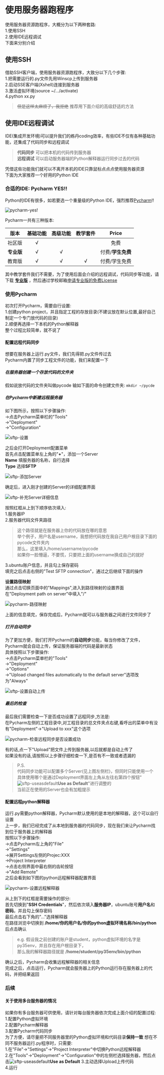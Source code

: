 # 使用服务器跑程序

使用服务器资源跑程序，大概分为以下两种套路:  
1.使用SSH  
2.使用IDE远程调试  
下面来分别介绍

## 使用SSH

借助SSH客户端，使用服务器资源跑程序，大致分以下几个步骤:  
1.把需要运行的.py文件先用Winscp上传到服务器  
2.启动SSE客户端(Xshell)连接到服务器  
3.激活虚拟环境(source ~/.../activate)  
4.python xx.py

> ~~但是这样太麻烦了，我拒绝~~
推荐用下面介绍的高级舒适的方法

## 使用IDE远程调试

IDE(集成开发环境)可以提升我们的~~炼丹~~coding效率，有些IDE不仅有各种基础功能，还集成了代码同步和远程调试

> **代码同步** 可以把本机的代码传到服务器  
> **远程调试** 可以启动服务器端的Python解释器运行同步过去的代码

凭借这些功能我们就可以不离开本机的IDE只靠鼠标点点点使用服务器资源  
下面为大家推荐一个好用的Python IDE

### 合适的IDE: Pycharm YES!!

Python的IDE有很多，如若要选一个重量级的Python IDE，强烈推荐[Pycharm](http://www.jetbrains.com/pycharm/download)!!  

![pycharm-yes!](../../img/part1/pycharm-yes.jpg)

Pycharm一共有三种版本:

| 版本 | 基础功能 | 高级功能 | 教学套件 | Price |
| :---:| :---: | :---: | :---: | :---: |
| 社区版 | √ |  |  | 免费 |
| **专业版** | √ | √ |  | 付费/**学生免费** |
| 教育版 | √ | √ | √ | 付费/学生免费 |

其中教学套件我们不需要，为了使用后面会介绍的远程调试，代码同步等功能，请下载 [**专业版**](http://www.jetbrains.com/pycharm/download/) ，然后通过学校邮箱[申请专业版的免费License ](http://www.jetbrains.com/student/)

### 使用Pycharm

初次打开Pycharm，需要自行设置:  
1.创建python project，并且指定工程的存放目录(不建议放在默认位置,最好自己制定一个专门放代码的目录)  
2.顺便再选择一下本机的Python解释器  
整个过程比较简单，就不说了

#### 配置远程代码同步

想要在服务器上运行.py文件，我们先得把.py文件传过去  
Pycharm内置了同步工程文件的功能，我们来配置一下

##### 在服务器创建一个存放代码的文件夹
假如说放代码的文件夹叫做pycode
输如下面的命令创建文件夹:
`mkdir ~/pycde`

##### 在Pycharm中新建远程服务器
如下图所示，按照以下步骤操作:  
-&gt;点击Pycharm菜单栏的"Tools"  
-&gt;"Deployment"  
-&gt;"Configuration"  

![sftp-设置](../../img/part1/sftp-settings.png)  

之后会打开Deployment配置菜单  
首先点击配置菜单左上角的"**+**"，添加一个Server  
**Name** 填服务器的名称，自行选择  
**Type** 选择**SFTP**  

![sftp-添加Server](../../img/part1/sftp-addServer.png)

确定后，进入刚才创建的Server的详细配置界面  

![sftp-补充Server详细信息](../../img/part1/sftp-addInfo.png)  

按照红框从上到下顺序依次填入:  
1.服务器IP  
2.服务器代码文件夹路径

> 这个路径就是在服务器上你的代码放在哪的意思  
> 举个例子，用户名是username，我想把代码放在我自己用户根目录下面的pycode文件夹内  
> 那么，这里填入/home/username/pycode  
> 如果你一脸懵逼，不要慌，只要把上面的username换成自己的就好

3.ubuntu账户信息，并且勾上保存密码  
填完之后点击右侧的"Test SFTP connection"，通过之后继续下面的操作

**设置路径映射**  
通过点击切换页面中的"Mappings",进入到路径映射的设置界面  
在"Deployment path on server"中填入"/"

![pycharm-路径映射](../../img/part1/pycharm-route.png)  

上面的信息填完，保存完成后，Pycharm就可以与服务器之间进行文件同步了  

##### 打开自动同步  
为了更加方便，我们打开Pycharm的**自动同步**功能，每当你修改了文件，Pycharm就会自动上传，保证服务器端的代码是最新状态  
具体按照以下步骤操作:  
-&gt;点击Pycharm菜单栏的"Tools"  
-&gt;"Deployment"  
-&gt;"Options"  
-&gt;"Upload changed files automatically to the default server"选项改为"Always"  

![sftp-设置自动上传](../../img/part1/sftp-autoupload.png)

##### 最后的检查  
最后我们需要检查一下是否成功设置了远程同步,方法是:  
在Pycharm左侧的工程目录中,对工程目录的总文件夹点右键,看呼出的菜单中有没有"Deployment"->"Upload to xxx"这个选项  

![pycharm-检查远程同步是否设置成功](../../img/part1/pycharm-uploadcheck.png)  

有的话,点一下"Upload"把文件上传到服务器,以后就都是自动上传了  
如果没有的话,请按照以上步骤仔细检查一下,是否有不一致或者遗漏的  


> P.S.  
 代码同步功能可以配置多个Server(见上图左侧栏)，但同时只能使用一个  
 具体使用哪个是通过Deployment界面左上角从左往右第四个按钮"![sftp-useasdefault](../../img/part1/sftp-useasdefault.png)**Use as Default**"进行调整的  
 当前正在使用的Server也会有加粗提示

#### 配置远程python解释器

运行.py需要python解释器，Pycharm默认使用的是本地的解释器，这个可以自行设置  
上一步，我们已经完成了从本地到服务器的代码同步，现在我们来让Pycharm找到位于服务器上的解释器  
按照以下步骤操作:  
-&gt;点击Pycharm左上角的"File"  
-&gt;"Settings"  
-&gt;展开Settings左侧的Projec:XXX  
-&gt;Project Interpreter  
-&gt;点击右侧界面中最右侧的齿轮按钮  
-&gt;"Add Remote"  
之后会看到如下图的python远程解释器配置界面  

![pycharm-设置远程解释器](../../img/part1/pycharm-interpreter.png)  

从上到下的红框是需要操作的部分:  
首先切换到"**SSH Credentials**"，然后依次填入**服务器IP**，ubuntu账号**用户名**和**密码**，并且勾上保存密码  
最后点击右下角的"..."选择解释器  
在路径浏览中切换到 **/home/你的用户名/你的python虚拟环境名称/bin/python** 后点击确认

> e.g. 假设我之前创建的账户是student，python虚拟环境的名字是py35env，并且存在用户根目录下，  
> 那么我的解释器路径就是 **/home/student/py35env/bin/python**

确认之后，Pycharm会收集远程解释器的相关信息  
完成之后，点击运行，Pycharm就会服务器上的Python运行存在服务器上的代码，并把结果返回

### 后续

#### 关于使用多台服务器的情况

如果你有多台服务器可供使用，请针对每台服务器依次完成上面介绍的配置过程:  
1.配置Python虚拟环境  
2.配置Pycharm解释器  
3.配置Pycharm代码同步  
为了方便，请尽量把不同服务器里的Python虚拟环境和代码目录**保持一致** 想在不同不服务器运行.py程序时，只需要:  
1.在"File"-&gt;"Settings"-&gt;"Project Interpreter"中切换Python远程解释器  
2.在"Tools"-&gt;"Deployment"-&gt;"Configuration"中的左侧栏选择服务器，然后点击![sftp-useasdefault](../../img/part1/sftp-useasdefault.png)**Use as Default** 3.主动选择Upload上传代码  
4.运行
